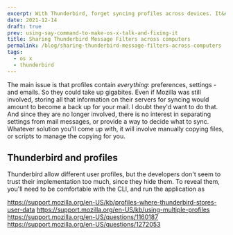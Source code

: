 ```yaml
---
excerpt: With Thunderbird, forget syncing profiles across devices. It&#39;s too old for that, as you can see from <a href="https://bugzilla.mozilla.org/show_bug.cgi?id=446444">this unresolved issue from 14 years ago</a>...
date: 2021-12-14
draft: true
prev: using-say-command-to-make-os-x-talk-and-fixing-it
title: Sharing Thunderbird Message Filters across computers
permalink: /blog/sharing-thunderbird-message-filters-across-computers
tags:
  - os x
  - thunderbird
---
```


The main issue is that profiles contain _everything_: preferences, settings - and emails. So they could take up gigabites. Even if Mozilla was still involved, storing all that information on their servers for syncing would amount to become a back up for your mail. I doubt they'd want to do that. And since they are no longer involved, there is no interest in separating settings from mail messages, or provide a way to decide what to sync. Whatever solution you'll come up with, it will involve manually copying files, or scripts to manage the copying for you.

## Thunderbird and profiles

Thunderbird allow different user profiles, but the developers don't seem to trust their implementation too much, since they hide them. To reveal them, you'll need to be comfortable with the CLI, and run the application as

https://support.mozilla.org/en-US/kb/profiles-where-thunderbird-stores-user-data
https://support.mozilla.org/en-US/kb/using-multiple-profiles
https://support.mozilla.org/en-US/questions/1160187
https://support.mozilla.org/en-US/questions/1272053
